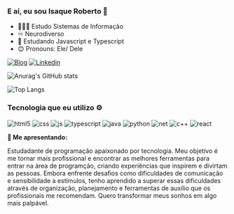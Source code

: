 ### E aí, eu sou Isaque Roberto 👋

- 🧑🏽‍🎓 Estudo Sistemas de Informação
- ♾️ Neurodiverso
- 🌱 Estudando Javascript e Typescript
- 😊 Pronouns: Ele/ Dele

[![Blog]( https://img.shields.io/website-up-down-green-red/http/monip.org.svg)]()
[![Linkedin](https://img.shields.io/badge/LinkedIn-0077B5?style=for-the-badge&logo=linkedin&logoColor=white)](https://www.linkedin.com/in/isaque-roberto-zulato-henriques/)

![Anurag's GitHub stats](https://github-readme-stats.vercel.app/api?username=IsaqueR02&show_icons=true&theme=tokyonight)

![Top Langs](https://github-readme-stats.vercel.app/api/top-langs/?username=anuraghazra&exclude_repo=github-readme-stats,anuraghazra.github.io)

### Tecnologia que eu utilizo ⚙

<div>
    <img align="center" alt="html5" src="https://img.shields.io/badge/HTML5-E34F26?style=for-the-badge&logo=html5&logoColor=white"/>
    <img align="center" alt="css" src="https://img.shields.io/badge/CSS3-1572B6?style=for-the-badge&logo=css3&logoColor=white"/>
    <img align="center" alt="js" src="https://img.shields.io/badge/JavaScript-323330?style=for-the-badge&logo=javascript&logoColor=F7DF1E"/>
    <img align="center" alt="typescript" src="https://img.shields.io/badge/TypeScript-007ACC?style=for-the-badge&logo=typescript&logoColor=white"/>
    <img align="center" alt="java" src="https://img.shields.io/badge/Java-ED8B00?style=for-the-badge&logo=openjdk&logoColor=white"/>
    <img align="center" alt="python" src="https://img.shields.io/badge/Python-3776AB?style=for-the-badge&logo=python&logoColor=white"/>
    <img align="center" alt="net" src="https://img.shields.io/badge/.NET-5C2D91?style=for-the-badge&logo=.net&logoColor=white"/>
    <img align="center" alt="c++" src="https://img.shields.io/badge/C%2B%2B-00599C?style=for-the-badge&logo=c%2B%2B&logoColor=white"/>
    <img align="center" alt="react" src="https://img.shields.io/badge/React-20232A?style=for-the-badge&logo=react&logoColor=61DAFB"/>
</div>

**📔 Me apresentando:**

Estudadante de programação apaixonado por tecnologia. Meu objetivo é me tornar mais profissional e encontrar as melhores ferramentas para entrar na área de programção, criando experiências que inspirem e divirtam as pessoas. Embora enfrente desafios como dificuldades de comunicação e sensibilidade a estímulos, tenho aprendido a superar essas dificuldades através de organização, planejamento e ferramentas de auxílio que os profissionais me recomendam. Quero transformar meus sonhos em algo mais palpável.
